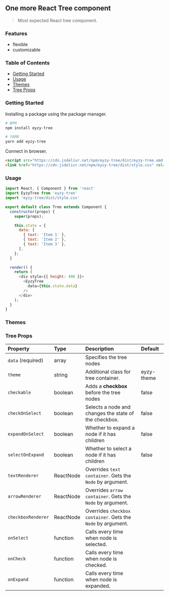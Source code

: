 ## One more React Tree component

> Most expected React tree component.

### Features
- flexible
- customizable

### Table of Contents
- [Getting Started](#getting-started)
- [Usage](#usage)
- [Themes](#themes)
- [Tree Props](#tree-props)

### Getting Started

Installing a package using the package manager.

```sh
# NPM
npm install eyzy-tree

# YARN
yarn add eyzy-tree
```

Connect in browser.

```html
<script src="https://cdn.jsdelivr.net/npm/eyzy-tree/dist/eyzy-tree.umd.js"></script>
<link href="https://cdn.jsdelivr.net/npm/eyzy-tree/dist/style.css" rel="stylesheet" />
```

### Usage

```javascript
import React, { Component } from 'react'
import EyzyTree from 'eyzy-tree'
import 'eyzy-tree/dist/style.css'

export default class Tree extends Component {
  constructor(props) {
    super(props);

    this.state = {
      data: [
        { text: 'Item 1' },
        { text: 'Item 2' },
        { text: 'Item 3' },
      ],
    };
  }

  render() {
    return (
      <div style={{ height: 400 }}>
        <EyzyTree
          data={this.state.data}
        />
      </div>
    );
  }
}

```

### Themes

### Tree Props

| Property | Type | Description | Default |
|:---------|:--------|:-----------------|:-----|
| `data` (required) | array | Specifies the tree nodes ||
| `theme` | string | Additional class for tree container. | eyzy-theme |
| `checkable` | boolean | Adds a **checkbox** before the tree nodes | false |
| `checkOnSelect` | boolean | Selects a node and changes the state of the checkbox. | false |
| `expandOnSelect` | boolean | Whether to expand a node if it has children | false |
| `selectOnExpand` | boolean | Whether to select a node if it has children | false | 
| `textRenderer` | ReactNode | Overrides `text container`. Gets the `Node` by argument. || 
| `arrowRenderer` | ReactNode | Overrides `arrow container`. Gets the `Node` by argument. || 
| `checkboxRenderer` | ReactNode | Overrides `checkbox container`. Gets the `Node` by argument. || 
| `onSelect` | function | Calls every time when node is selected. | 
| `onCheck` | function | Calls every time when node is checked. | 
| `onExpand` | function | Calls every time when node is expanded. | 